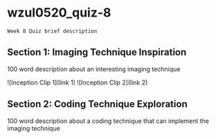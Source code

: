 # wzul0520_quiz-8
```
Week 8 Quiz brief description
```

## Section 1: Imaging Technique Inspiration
100 word description about an interesting imaging technique 

![Inception Clip 1](link 1)
![Inception Clip 2](link 2)

## Section 2: Coding Technique Exploration
100 word description about a coding technique that can implement the imaging technique



